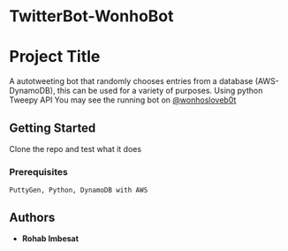 # TwitterBot-WonhoBot
# Project Title

A autotweeting bot that randomly chooses entries from a database (AWS- DynamoDB), this can be used for a variety of purposes.
Using python Tweepy API 
You may see the running bot on [@wonhosloveb0t](https://twitter.com/wonhosloveb0t)

## Getting Started

Clone the repo and test what it does

### Prerequisites


```
PuttyGen, Python, DynamoDB with AWS
```


## Authors

* **Rohab Imbesat** 


